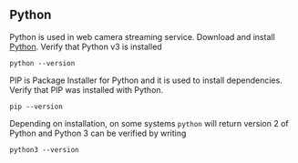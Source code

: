 ## Python

Python is used in web camera streaming service. Download and install [Python](https://www.python.org/). Verify that Python v3 is installed
```
python --version
```
PIP is Package Installer for Python and it is used to install dependencies. Verify that PIP was installed with Python.
```
pip --version
```

Depending on installation, on some systems `python` will return version 2 of Python and Python 3 can be verified by writing
```
python3 --version
```
